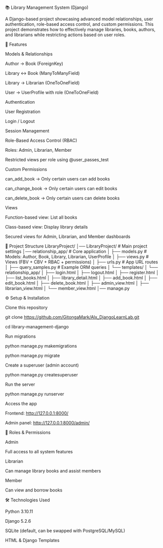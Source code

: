 📚 Library Management System (Django)

A Django-based project showcasing advanced model relationships, user authentication, role-based access control, and custom permissions.
This project demonstrates how to effectively manage libraries, books, authors, and librarians while restricting actions based on user roles.

🚀 Features

Models & Relationships

   Author → Book (ForeignKey)

   Library ↔ Book (ManyToManyField)

   Library → Librarian (OneToOneField)

   User → UserProfile with role (OneToOneField)

Authentication

   User Registration

   Login / Logout

   Session Management

Role-Based Access Control (RBAC)

   Roles: Admin, Librarian, Member

   Restricted views per role using @user_passes_test

Custom Permissions

   can_add_book → Only certain users can add books

   can_change_book → Only certain users can edit books

   can_delete_book → Only certain users can delete books

Views

   Function-based view: List all books

   Class-based view: Display library details

   Secured views for Admin, Librarian, and Member dashboards

📂 Project Structure
LibraryProject/
│── LibraryProject/         # Main project settings
│── relationship_app/       # Core application
│   ├── models.py           # Models: Author, Book, Library, Librarian, UserProfile
│   ├── views.py            # Views (FBV + CBV + RBAC + permissions)
│   ├── urls.py             # App URL routes
│   ├── query_samples.py    # Example ORM queries
│   └── templates/
│       └── relationship_app/
│           ├── login.html
│           ├── logout.html
│           ├── register.html
│           ├── list_books.html
│           ├── library_detail.html
│           ├── add_book.html
│           ├── edit_book.html
│           ├── delete_book.html
│           ├── admin_view.html
│           ├── librarian_view.html
│           └── member_view.html
│── manage.py

⚙️ Setup & Installation

Clone this repository

   git clone https://github.com/GitongaMark/Alx_DjangoLearnLab.git
   
   cd library-management-django

Run migrations

   python manage.py makemigrations
   
   python manage.py migrate


Create a superuser (admin account)

   python manage.py createsuperuser


Run the server

   python manage.py runserver


Access the app

   Frontend: http://127.0.0.1:8000/

   Admin panel: http://127.0.0.1:8000/admin/

🔐 Roles & Permissions

  Admin

   Full access to all system features

  Librarian

   Can manage library books and assist members

  Member

   Can view and borrow books

🛠️ Technologies Used

   Python 3.10.11

   Django 5.2.6

   SQLite (default, can be swapped with PostgreSQL/MySQL)

   HTML & Django Templates
